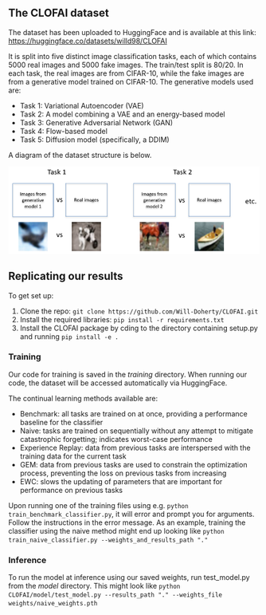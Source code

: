 ## The CLOFAI dataset

The dataset has been uploaded to HuggingFace and is available at this link: https://huggingface.co/datasets/willd98/CLOFAI 

It is split into five distinct image classification tasks, each of which contains 5000 real images and 5000 fake images. The train/test split is 80/20.
In each task, the real images are from CIFAR-10, while the fake images are from a generative model trained on CIFAR-10. The generative models used are:
- Task 1: Variational Autoencoder (VAE)
- Task 2: A model combining a VAE and an energy-based model
- Task 3: Generative Adversarial Network (GAN)
- Task 4: Flow-based model
- Task 5: Diffusion model (specifically, a DDIM)

A diagram of the dataset structure is below.

![Dataset_illustration](images/dataset_illustration.PNG)

## Replicating our results

To get set up:
1. Clone the repo: ```git clone https://github.com/Will-Doherty/CLOFAI.git```
2. Install the required libraries: ```pip install -r requirements.txt```
3. Install the CLOFAI package by cding to the directory containing setup.py and running ```pip install -e .```

### Training

Our code for training is saved in the *training* directory. When running our code, the dataset will be accessed automatically via HuggingFace.

The continual learning methods available are:
- Benchmark: all tasks are trained on at once, providing a performance baseline for the classifier
- Naive: tasks are trained on sequentially without any attempt to mitigate catastrophic forgetting; indicates worst-case performance
- Experience Replay: data from previous tasks are interspersed with the training data for the current task
- GEM: data from previous tasks are used to constrain the optimization process, preventing the loss on previous tasks from increasing
- EWC: slows the updating of parameters that are important for performance on previous tasks

Upon running one of the training files using e.g. ```python train_benchmark_classifier.py```, it will error and prompt you for arguments. Follow the instructions in the error message. As an example, training the classifier using the naive method might end up looking like 
```python train_naive_classifier.py --weights_and_results_path "."```

### Inference

To run the model at inference using our saved weights, run test_model.py from the *model* directory. This might look like 
```python CLOFAI/model/test_model.py --results_path "." --weights_file weights/naive_weights.pth```
